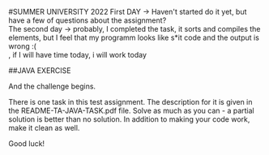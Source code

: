 #SUMMER UNIVERSITY 2022
First DAY 
-> Haven't started do it yet, but have a few of questions about the assignment?<br> 
The second day
-> probably, I completed the task, it sorts and compiles the elements, but I feel that my programm looks like s*it code and the output is wrong :( <br>, if I will have time today, i will work today


##JAVA EXERCISE

And the challenge begins.

There is one task in this test assignment. The description for it is given in the README-TA-JAVA-TASK.pdf file. Solve as much as you can - a partial solution is better than no solution. In addition to making your code work, make it clean as well.

Good luck!
